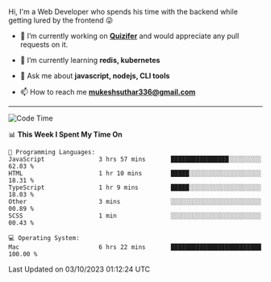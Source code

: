 Hi, I'm a Web Developer who spends his time with the backend while getting lured by the frontend 😜

- 🔭 I’m currently working on **[Quizifer](https://github.com/SutharMukesh/Quizifer/)** and would appreciate any pull requests on it.

- 🌱 I’m currently learning **redis, kubernetes**

- 💬 Ask me about **javascript, nodejs, CLI tools**

- 📫 How to reach me **mukeshsuthar336@gmail.com**

---
<!--START_SECTION:waka-->
![Code Time](http://img.shields.io/badge/Code%20Time-2%2C537%20hrs%2035%20mins-blue)

📊 **This Week I Spent My Time On** 

```text
💬 Programming Languages: 
JavaScript               3 hrs 57 mins       ████████████████░░░░░░░░░   62.03 % 
HTML                     1 hr 10 mins        █████░░░░░░░░░░░░░░░░░░░░   18.31 % 
TypeScript               1 hr 9 mins         █████░░░░░░░░░░░░░░░░░░░░   18.03 % 
Other                    3 mins              ░░░░░░░░░░░░░░░░░░░░░░░░░   00.89 % 
SCSS                     1 min               ░░░░░░░░░░░░░░░░░░░░░░░░░   00.43 % 

💻 Operating System: 
Mac                      6 hrs 22 mins       █████████████████████████   100.00 % 
```


 Last Updated on 03/10/2023 01:12:24 UTC
<!--END_SECTION:waka-->
